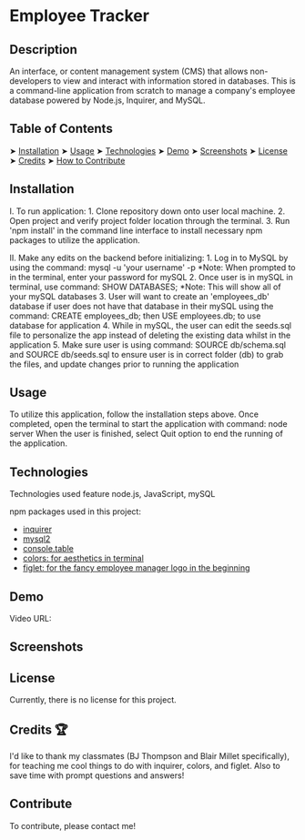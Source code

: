 # Employee Tracker

## Description
An interface, or content management system (CMS) that allows non-developers to view and interact with information stored in databases. This is a command-line application from scratch to manage a company's employee database powered by Node.js, Inquirer, and MySQL. 

## Table of Contents

➤ [Installation](#installation)
➤ [Usage](#usage)
➤ [Technologies](#technologies)
➤ [Demo](#demo)
➤ [Screenshots](#screenshots)
➤ [License](#license)
➤ [Credits](#credits)
➤ [How to Contribute](#contribute)

## Installation

I. To run application:
    1. Clone repository down onto user local machine.
    2. Open project and verify project folder location through the terminal.
    3. Run 'npm install' in the command line interface to install necessary npm packages to utilize the application.

II. Make any edits on the backend before initializing:
    1. Log in to MySQL by using the command: mysql -u 'your username' -p
        *Note: When prompted to in the terminal, enter your password for mySQL
    2. Once user is in mySQL in terminal, use command: SHOW DATABASES;
        *Note: This will show all of your mySQL databases
    3. User will want to create an 'employees_db' database if user does not have that database in their mySQL using the command: CREATE employees_db; then USE employees.db; to use database for application
    4. While in mySQL, the user can edit the seeds.sql file to personalize the app instead of deleting the existing data whilst in the application
    5. Make sure user is using command: SOURCE db/schema.sql and SOURCE db/seeds.sql to ensure user is in correct folder (db) to grab the files, and update changes prior to running the application

## Usage

To utilize this application, follow the installation steps above. Once completed, open the terminal to start the application with command: node server
When the user is finished, select Quit option to end the running of the application.

## Technologies
Technologies used feature node.js, JavaScript, mySQL

npm packages used in this project:

- [inquirer](https://www.npmjs.com/package/inquirer)
- [mysql2](https://www.npmjs.com/package/mysql2)
- [console.table](https://www.npmjs.com/package/console.table)
- [colors: for aesthetics in terminal](https://www.npmjs.com/package/colors)
- [figlet: for the fancy employee manager logo in the beginning](https://www.npmjs.com/package/figlet)

## Demo

Video URL: 

## Screenshots

## License

Currently, there is no license for this project.

## Credits 🏆

I'd like to thank my classmates (BJ Thompson and Blair Millet specifically), for teaching me cool things to do with inquirer, colors, and figlet. Also to save time with prompt questions and answers!

## Contribute

To contribute, please contact me!